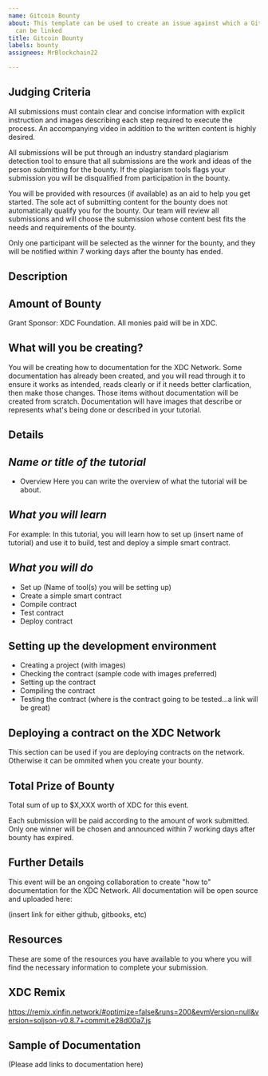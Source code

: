 ```yaml
---
name: Gitcoin Bounty
about: This template can be used to create an issue against which a Gitcoin bounty
  can be linked
title: Gitcoin Bounty
labels: bounty
assignees: MrBlockchain22

---
```


## **Judging Criteria**

All submissions must contain clear and concise information with explicit instruction and images describing each step required to execute the process. An accompanying video in addition to the written content is highly desired.

All submissions will be put through an industry standard plagiarism detection tool to ensure that all submissions are the work and ideas of the person submitting for the bounty. If the plagiarism tools flags your submission you will be disqualified from participation in the bounty.

You will be provided with resources (if available) as an aid to help you get started. The sole act of submitting content for the bounty does not automatically qualify you for the bounty. Our team will review all submissions and will choose the submission whose content best fits the needs and requirements of the bounty.

Only one participant will be selected as the winner for the bounty, and they will be notified within 7 working days after the bounty has ended.

## **Description**

## **Amount of Bounty**
Grant Sponsor: XDC Foundation. All monies paid will be in XDC.

## **What will you be creating?**
You will be creating how to documentation for the XDC Network. Some documentation has already been created, and you will read through it to ensure it works as intended, reads clearly or if it needs better clarfication, then make those changes. Those items without documentation will be created from scratch.  Documentation will have images that describe or represents what's being done or described in your tutorial. 

## **Details**
  ## *Name or title of the tutorial*
  - Overview
    Here you can write the overview of what the tutorial will be about.
  ## *What you will learn*
   For example: In this tutorial, you will learn how to set up (insert name of tutorial) and use it to build, test and deploy a simple smart contract.
  ## *What you will do*
   - Set up (Name of tool(s) you will be setting up)
   - Create a simple smart contract
   - Compile contract
   - Test contract
   - Deploy contract
      
## **Setting up the development environment**
   - Creating a project (with images)
   - Checking the contract (sample code with images preferred)
   - Setting up the contract
   - Compiling the contract
   - Testing the contract (where is the contract going to be tested...a link will be great)
    
## **Deploying a contract on the XDC Network**
This section can be used if you are deploying contracts on the network. Otherwise it can be ommited when you create your bounty. 
    
## **Total Prize of Bounty**
Total sum of up to $X,XXX worth of XDC for this event.

Each submission will be paid according to the amount of work submitted. Only one winner will be chosen and announced within 7 working days after bounty has expired.  

## **Further Details**
This event will be an ongoing collaboration to create "how to" documentation for the XDC Network. All documentation will be open source and uploaded here: 

(insert link for either github, gitbooks, etc)

## **Resources**
These are some of the resources you have available to you where you will find the necessary information to complete your submission.

## **XDC Remix**
https://remix.xinfin.network/#optimize=false&runs=200&evmVersion=null&version=soljson-v0.8.7+commit.e28d00a7.js

## **Sample of Documentation**
(Please add links to documentation here)
